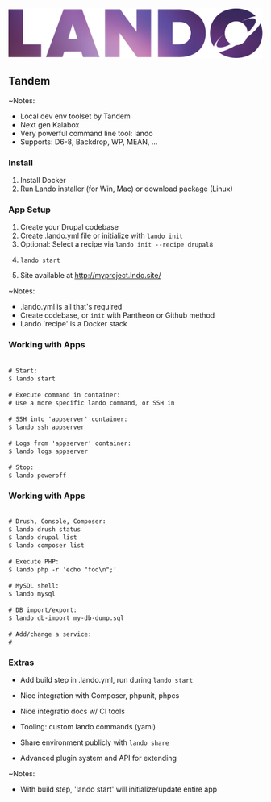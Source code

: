 ![Lando](slides/img/logo-lando.png)

## Tandem

~Notes:
* Local dev env toolset by Tandem
* Next gen Kalabox
* Very powerful command line tool: lando
* Supports: D6-8, Backdrop, WP, MEAN, ...


### Install

1. Install Docker
1. Run Lando installer (for Win, Mac) or download package (Linux)


### App Setup

1. Create your Drupal codebase
1. Create .lando.yml file or initialize with ```lando init```
1. Optional: Select a recipe via ```lando init --recipe drupal8```
1. <pre><code class="bash" data-trim data-noescape>lando start</code></pre>
1. Site available at http://myproject.lndo.site/

~Notes:
* .lando.yml is all that's required
* Create codebase, or `init` with Pantheon or Github method
* Lando 'recipe' is a Docker stack


### Working with Apps

 <pre><code class="bash" data-trim data-noescape>
# Start:
$ lando start

# Execute command in container:
# Use a more specific lando command, or SSH in

# SSH into 'appserver' container:
$ lando ssh appserver

# Logs from 'appserver' container:
$ lando logs appserver

# Stop:
$ lando poweroff
</code></pre>


### Working with Apps

<pre><code class="bash" data-trim data-noescape>
# Drush, Console, Composer:
$ lando drush status
$ lando drupal list
$ lando composer list

# Execute PHP:
$ lando php -r 'echo "foo\n";'

# MySQL shell:
$ lando mysql

# DB import/export:
$ lando db-import my-db-dump.sql

# Add/change a service:
#
</code></pre>


### Extras

* Add build step in .lando.yml, run during ```lando start```
* Nice integration with Composer, phpunit, phpcs 
* Nice integratio docs w/ CI tools
* Tooling: custom lando commands (yaml)
* Share environment publicly with ```lando share```

* Advanced plugin system and API for extending

~Notes:
* With build step, 'lando start' will initialize/update entire app

